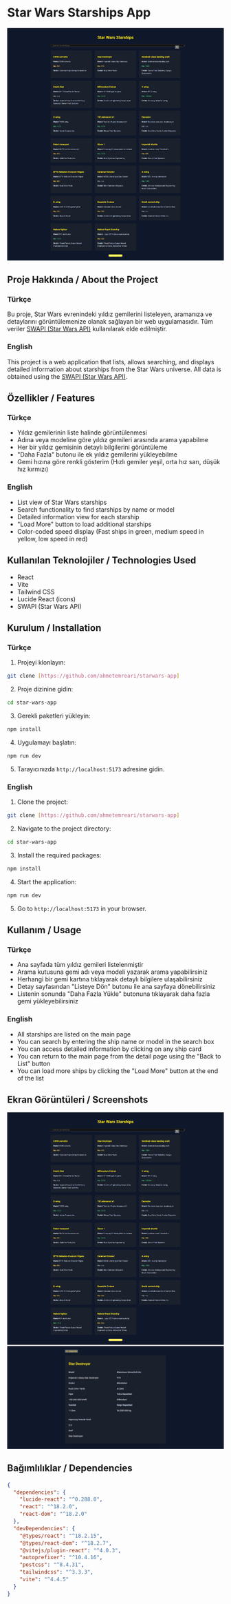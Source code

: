 # Star Wars Starships App

![Star Wars Starships](./ss.png)

## Proje Hakkında / About the Project

### Türkçe

Bu proje, Star Wars evrenindeki yıldız gemilerini listeleyen, aramanıza ve detaylarını görüntülemenize olanak sağlayan bir web uygulamasıdır. Tüm veriler [SWAPI (Star Wars API)](https://swapi.dev/) kullanılarak elde edilmiştir.

### English

This project is a web application that lists, allows searching, and displays detailed information about starships from the Star Wars universe. All data is obtained using the [SWAPI (Star Wars API)](https://swapi.dev/).

## Özellikler / Features

### Türkçe

- Yıldız gemilerinin liste halinde görüntülenmesi
- Adına veya modeline göre yıldız gemileri arasında arama yapabilme
- Her bir yıldız gemisinin detaylı bilgilerini görüntüleme
- "Daha Fazla" butonu ile ek yıldız gemilerini yükleyebilme
- Gemi hızına göre renkli gösterim (Hızlı gemiler yeşil, orta hız sarı, düşük hız kırmızı)

### English

- List view of Star Wars starships
- Search functionality to find starships by name or model
- Detailed information view for each starship
- "Load More" button to load additional starships
- Color-coded speed display (Fast ships in green, medium speed in yellow, low speed in red)

## Kullanılan Teknolojiler / Technologies Used

- React
- Vite
- Tailwind CSS
- Lucide React (icons)
- SWAPI (Star Wars API)

## Kurulum / Installation

### Türkçe

1. Projeyi klonlayın:
```bash
git clone [https://github.com/ahmetemreari/starwars-app]
```

2. Proje dizinine gidin:
```bash
cd star-wars-app
```

3. Gerekli paketleri yükleyin:
```bash
npm install
```

4. Uygulamayı başlatın:
```bash
npm run dev
```

5. Tarayıcınızda `http://localhost:5173` adresine gidin.

### English

1. Clone the project:
```bash
git clone [https://github.com/ahmetemreari/starwars-app]
```

2. Navigate to the project directory:
```bash
cd star-wars-app
```

3. Install the required packages:
```bash
npm install
```

4. Start the application:
```bash
npm run dev
```

5. Go to `http://localhost:5173` in your browser.

## Kullanım / Usage

### Türkçe

- Ana sayfada tüm yıldız gemileri listelenmiştir
- Arama kutusuna gemi adı veya modeli yazarak arama yapabilirsiniz
- Herhangi bir gemi kartına tıklayarak detaylı bilgilere ulaşabilirsiniz
- Detay sayfasından "Listeye Dön" butonu ile ana sayfaya dönebilirsiniz
- Listenin sonunda "Daha Fazla Yükle" butonuna tıklayarak daha fazla gemi yükleyebilirsiniz

### English

- All starships are listed on the main page
- You can search by entering the ship name or model in the search box
- You can access detailed information by clicking on any ship card
- You can return to the main page from the detail page using the "Back to List" button
- You can load more ships by clicking the "Load More" button at the end of the list

## Ekran Görüntüleri / Screenshots

![Ana Sayfa / Main Page](./ss.png)
![Detay / Detail Page](./ss2.png)

## Bağımlılıklar / Dependencies

```json
{
  "dependencies": {
    "lucide-react": "^0.288.0",
    "react": "^18.2.0",
    "react-dom": "^18.2.0"
  },
  "devDependencies": {
    "@types/react": "^18.2.15",
    "@types/react-dom": "^18.2.7",
    "@vitejs/plugin-react": "^4.0.3",
    "autoprefixer": "^10.4.16",
    "postcss": "^8.4.31",
    "tailwindcss": "^3.3.3",
    "vite": "^4.4.5"
  }
}
```
